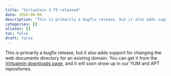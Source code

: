 ```yaml
---
title: "Virtualmin 3.79 released"
date: 2010-06-04
description: "This is primarily a bugfix release, but it also adds support for changing the web documents..."
categories: []
aliases: []
toc: false
draft: false
---
```

This is primarily a bugfix release, but it also adds support for changing the web documents directory for an existing domain. You can get it from the [Virtualmin downloads page][1], and it will soon show up in our YUM and APT repositories.

  [1]: vdownload.html
